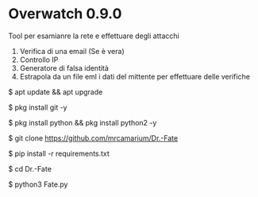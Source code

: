 # Overwatch 0.9.0
Tool per esamianre la rete e effettuare degli attacchi
1) Verifica di una email (Se è vera)
2) Controllo IP
3) Generatore di falsa identità
4) Estrapola da un file eml i dati del mittente per effettuare delle verifiche

$ apt update && apt upgrade 
  
$ pkg install git -y
  
$ pkg install python && pkg install python2 -y
  
$ git clone https://github.com/mrcamarium/Dr.-Fate
  
$ pip install -r requirements.txt
  
$ cd Dr.-Fate 
  
$ python3 Fate.py
